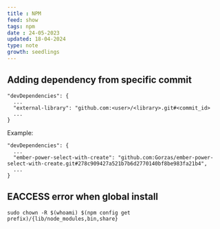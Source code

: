```yaml
---
title : NPM
feed: show
tags: npm
date : 24-05-2023
updated: 18-04-2024
type: note
growth: seedlings
---
```


## Adding dependency from specific commit

```
"devDependencies": {
  ...
  "external-library": "github.com:<user>/<library>.git#<commit_id>
  ...
}
```

Example:

```
"devDependencies": {
  ...
  "ember-power-select-with-create": "github.com:Gorzas/ember-power-select-with-create.git#278c909427a521b7b6d2770140bf8be983fa21b4",
  ...
}
```

## EACCESS error when global install

```
sudo chown -R $(whoami) $(npm config get prefix)/{lib/node_modules,bin,share}
```
